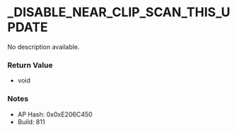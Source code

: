 # _DISABLE_NEAR_CLIP_SCAN_THIS_UPDATE

No description available.

### Return Value
* void

### Notes
* AP Hash: 0x0xE206C450
* Build: 811

